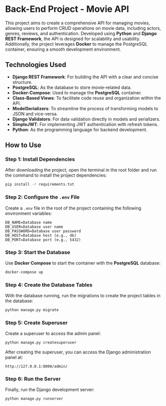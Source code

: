 # Back-End Project - Movie API

This project aims to create a comprehensive API for managing movies, allowing users to perform CRUD operations on movie data, including actors, genres, reviews, and authentication. Developed using **Python** and **Django REST Framework**, the API is designed for scalability and usability. Additionally, the project leverages **Docker** to manage the PostgreSQL container, ensuring a smooth development environment.

## Technologies Used

- **Django REST Framework**: For building the API with a clear and concise structure.
- **PostgreSQL**: As the database to store movie-related data.
- **Docker-Compose**: Used to manage the **PostgreSQL** container.
- **Class-Based Views**: To facilitate code reuse and organization within the API.
- **ModelSerializers**: To streamline the process of transforming models to JSON and vice-versa.
- **Django Validators**: For data validation directly in models and serializers.
- **SimpleJWT**: For implementing JWT authentication with refresh tokens.
- **Python**: As the programming language for backend development.

## How to Use

### Step 1: Install Dependencies

After downloading the project, open the terminal in the root folder and run the command to install the project dependencies:

```bash
pip install -r requirements.txt
```
### Step 2: Configure the `.env` File

Create a `.env` file in the root of the project containing the following environment variables:

```
DB_NAME=Database name
DB_USER=Database user name
DB_PASSWORD=Database user password
DB_HOST=Database host (e.g., db)
DB_PORT=Database port (e.g., 5432)
```

### Step 3: Start the Database

Use **Docker Compose** to start the container with the **PostgreSQL** database:

```bash
docker-compose up
```

### Step 4: Create the Database Tables

With the database running, run the migrations to create the project tables in the database:

```bash
python manage.py migrate
```

### Step 5: Create Superuser

Create a superuser to access the admin panel:

```bash
python manage.py createsuperuser
```

After creating the superuser, you can access the Django administration panel at:

```
http://127.0.0.1:8000/admin/
```

### Step 6: Run the Server

Finally, run the Django development server:

```bash
python manage.py runserver
```
